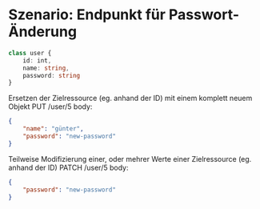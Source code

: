 # Szenario: Endpunkt für Passwort-Änderung
```typescript
class user {
	id: int,
	name: string,
	password: string
}
```
Ersetzen der Zielressource (eg. anhand der ID) mit einem komplett neuem Objekt
PUT /user/5
body:
```json
{
	"name": "günter",
	"password": "new-password"
}
```
Teilweise Modifizierung einer, oder mehrer Werte einer Zielressource (eg. anhand der ID)
PATCH /user/5
body:
```json
{
	"password": "new-password"
}
```
